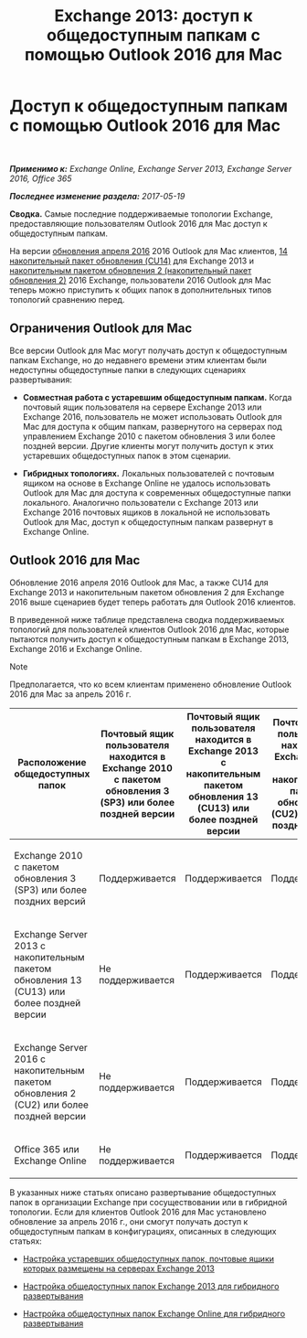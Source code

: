 ﻿---
title: 'Exchange 2013: доступ к общедоступным папкам с помощью Outlook 2016 для Mac'
TOCTitle: Доступ к общедоступным папкам с помощью Outlook 2016 для Mac
ms:assetid: bc9b8226-bd8b-4edc-882b-4f19cfe118eb
ms:mtpsurl: https://technet.microsoft.com/ru-ru/library/Mt788631(v=EXCHG.150)
ms:contentKeyID: 74115366
ms.date: 05/22/2018
mtps_version: v=EXCHG.150
ms.translationtype: MT
---

# Доступ к общедоступным папкам с помощью Outlook 2016 для Mac

 

_**Применимо к:** Exchange Online, Exchange Server 2013, Exchange Server 2016, Office 365_

_**Последнее изменение раздела:** 2017-05-19_

**Сводка.** Самые последние поддерживаемые топологии Exchange, предоставляющие пользователям Outlook 2016 для Mac доступ к общедоступным папкам.

На версии [обновления апреля 2016](https://go.microsoft.com/fwlink/?linkid=829202) 2016 Outlook для Mac клиентов, [14 накопительный пакет обновления (CU14)](https://go.microsoft.com/fwlink/p/?linkid=849432) для Exchange 2013 и [накопительным пакетом обновления 2 (накопительный пакет обновления 2)](https://go.microsoft.com/fwlink/p/?linkid=849793) 2016 Exchange, пользователи 2016 Outlook для Mac теперь можно приступить к общих папок в дополнительных типов топологий сравнению перед.

## Ограничения Outlook для Mac

Все версии Outlook для Mac могут получать доступ к общедоступным папкам Exchange, но до недавнего времени этим клиентам были недоступны общедоступные папки в следующих сценариях развертывания:

  - **Совместная работа с устаревшим общедоступным папкам.** Когда почтовый ящик пользователя на сервере Exchange 2013 или Exchange 2016, пользователь не может использовать Outlook для Mac для доступа к общим папкам, развернутого на серверах под управлением Exchange 2010 с пакетом обновления 3 или более поздней версии. Другие клиенты могут получить доступ к этих устаревших общедоступных папок в этом сценарии.

  - **Гибридных топологиях.** Локальных пользователей с почтовым ящиком на основе в Exchange Online не удалось использовать Outlook для Mac для доступа к современных общедоступные папки локального. Аналогично пользователи с Exchange 2013 или Exchange 2016 почтовых ящиков в локальной не использовать Outlook для Mac, доступ к общедоступным папкам развернут в Exchange Online.

## Outlook 2016 для Mac

Обновление 2016 апреля 2016 Outlook для Mac, а также CU14 для Exchange 2013 и накопительным пакетом обновления 2 для Exchange 2016 выше сценариев будет теперь работать для Outlook 2016 клиентов.

В приведенной ниже таблице представлена сводка поддерживаемых топологий для пользователей клиентов Outlook 2016 для Mac, которые пытаются получить доступ к общедоступным папкам в Exchange 2013, Exchange 2016 и Exchange Online.

> [!NOTE]  
> Предполагается, что ко всем клиентам применено обновление Outlook 2016 для Mac за апрель 2016 г. 



<table>
<colgroup>
<col style="width: 20%" />
<col style="width: 20%" />
<col style="width: 20%" />
<col style="width: 20%" />
<col style="width: 20%" />
</colgroup>
<thead>
<tr class="header">
<th>Расположение общедоступных папок</th>
<th>Почтовый ящик пользователя находится в Exchange 2010 с пакетом обновления 3 (SP3) или более поздней версии</th>
<th>Почтовый ящик пользователя находится в Exchange 2013 с накопительным пакетом обновления 13 (CU13) или более поздней версии</th>
<th>Почтовый ящик пользователя находится в Exchange 2016 с накопительным пакетом обновления 2 (CU2) или более поздней версии</th>
<th>Почтовый ящик пользователя находится в Office 365 или Exchange Online</th>
</tr>
</thead>
<tbody>
<tr class="odd">
<td><p>Exchange 2010 с пакетом обновления 3 (SP3) или более поздних версий</p></td>
<td><p>Поддерживается</p></td>
<td><p>Поддерживается</p></td>
<td><p>Поддерживается</p></td>
<td><p>Не поддерживается</p></td>
</tr>
<tr class="even">
<td><p>Exchange Server 2013 с накопительным пакетом обновления 13 (CU13) или более поздней версии</p></td>
<td><p>Не поддерживается</p></td>
<td><p>Поддерживается</p></td>
<td><p>Поддерживается</p></td>
<td><p>Поддерживается</p></td>
</tr>
<tr class="odd">
<td><p>Exchange Server 2016 с накопительным пакетом обновления 2 (CU2) или более поздней версии</p></td>
<td><p>Не поддерживается</p></td>
<td><p>Поддерживается</p></td>
<td><p>Поддерживается</p></td>
<td><p>Поддерживается</p></td>
</tr>
<tr class="even">
<td><p>Office 365 или Exchange Online</p></td>
<td><p>Не поддерживается</p></td>
<td><p>Поддерживается</p></td>
<td><p>Поддерживается</p></td>
<td><p>Поддерживается</p></td>
</tr>
</tbody>
</table>


В указанных ниже статьях описано развертывание общедоступных папок в организации Exchange при сосуществовании или в гибридной топологии. Если для клиентов Outlook 2016 для Mac установлено обновление за апрель 2016 г., они смогут получать доступ к общедоступным папкам в конфигурациях, описанных в следующих статьях:

  - [Настройка устаревших общедоступных папок, почтовые ящики которых размещены на серверах Exchange 2013](configure-legacy-public-folders-where-user-mailboxes-are-on-exchange-2013-servers-exchange-2013-help.md)

  - [Настройка общедоступных папок Exchange 2013 для гибридного развертывания](configure-exchange-2013-public-folders-for-a-hybrid-deployment-exchange-2013-help.md)

  - [Настройка общедоступных папок Exchange Online для гибридного развертывания](configure-exchange-online-public-folders-for-a-hybrid-deployment-exchange-2013-help.md)

